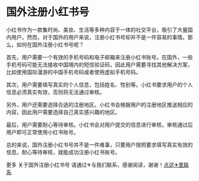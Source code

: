 # 国外注册小红书号

小红书作为一款集时尚、美妆、生活等多种内容于一体的社交平台，吸引了大量国内用户。然而，对于国外的用户来说，注册小红书号却并不是一件容易的事情。那么，如何在国外注册小红书号呢？

首先，用户需要一个有效的手机号码和电子邮箱来注册小红书账号。在国外，一些手机号码可能无法接收中国境内的短信验证码，因此用户需要寻找其他解决方案，比如使用国际漫游的中国手机号码或者使用虚拟手机号码。

其次，用户需要填写真实的个人信息，包括姓名、性别等。小红书要求用户的个人信息必须真实有效，否则将无法通过审核。

另外，用户还需要选择合适的注册地区。小红书会根据用户的注册地区推送相应的内容，因此用户需要选择自己真实感兴趣的地区。

最后，用户需要耐心等待审核。小红书会对用户提交的信息进行审核，审核通过后用户即可正常使用小红书账号。

总的来说，国外注册小红书号并不是一件难事，只要用户按照要求填写真实有效的信息，耐心等待审核，就能成功注册小红书账号。

更多 关于国外注册小红书号 请通过✈与我们联系，感谢阅读，谢谢！[点这✈里联系](https://lm.k02.cc)